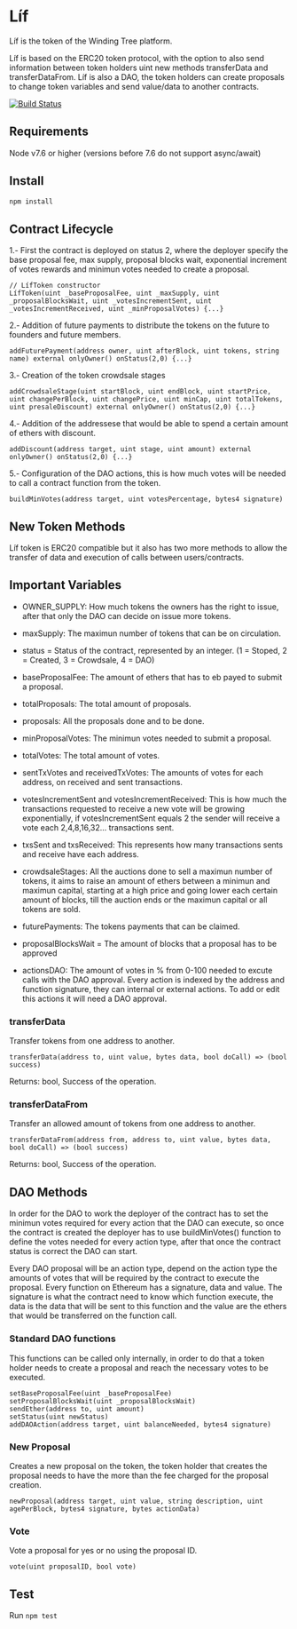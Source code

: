 # Líf

Líf is the token of the Winding Tree platform.

Líf is based on the ERC20 token protocol, with the option to also send information between token holders uint new methods transferData and transferDataFrom.
Líf is also a DAO, the token holders can create proposals to change token variables and send value/data to another contracts.

[![Build Status](https://travis-ci.org/windingtree/LifToken.svg?branch=master)](https://travis-ci.org/windingtree/LifToken)

## Requirements

Node v7.6 or higher (versions before 7.6 do not support async/await)

## Install

```sh
npm install
```

## Contract Lifecycle

1.- First the contract is deployed on status 2, where the deployer specify the base proposal fee, max supply, proposal blocks wait, exponential increment of votes rewards and minimun votes needed to create a proposal.
  ```
  // LífToken constructor
  LífToken(uint _baseProposalFee, uint _maxSupply, uint _proposalBlocksWait, uint _votesIncrementSent, uint _votesIncrementReceived, uint _minProposalVotes) {...}
  ```
2.- Addition of future payments to distribute the tokens on the future to founders and future members.
  ```
  addFuturePayment(address owner, uint afterBlock, uint tokens, string name) external onlyOwner() onStatus(2,0) {...}
  ```
3.- Creation of the token crowdsale stages
  ```
  addCrowdsaleStage(uint startBlock, uint endBlock, uint startPrice, uint changePerBlock, uint changePrice, uint minCap, uint totalTokens, uint presaleDiscount) external onlyOwner() onStatus(2,0) {...}
  ```
4.- Addition of the addressese that would be able to spend a certain amount of ethers with discount.
  ```
  addDiscount(address target, uint stage, uint amount) external onlyOwner() onStatus(2,0) {...}
  ```
5.- Configuration of the DAO actions, this is how much votes will be needed to call a contract function from the token.
  ```
  buildMinVotes(address target, uint votesPercentage, bytes4 signature)
  ```

## New Token Methods

Líf token is ERC20 compatible but it also has two more methods to allow the transfer of data and execution of calls between users/contracts.

## Important Variables

- OWNER_SUPPLY: How much tokens the owners has the right to issue, after that only the DAO can decide on issue more tokens.

- maxSupply: The maximun number of tokens that can be on circulation.

- status = Status of the contract, represented by an integer. (1 = Stoped, 2 = Created, 3 = Crowdsale, 4 = DAO)

- baseProposalFee: The amount of ethers that has to eb payed to submit a proposal.

- totalProposals: The total amount of proposals.

- proposals: All the proposals done and to be done.

- minProposalVotes: The minimun votes needed to submit a proposal.

- totalVotes: The total amount of votes.

- sentTxVotes and receivedTxVotes: The amounts of votes for each address, on received and sent transactions.

- votesIncrementSent and votesIncrementReceived: This is how much the transactions requested to receive a new vote will be growing exponentially, if votesIncrementSent equals 2 the sender will receive a vote each 2,4,8,16,32... transactions sent.

- txsSent and txsReceived: This represents how many transactions sents and receive have each address.

- crowdsaleStages: All the auctions done to sell a maximun number of tokens, it aims to raise an amount of ethers between a minimun and maximun capital, starting at a high price and going lower each certain amount of blocks, till the auction ends or the maximun capital or all tokens are sold.

- futurePayments: The tokens payments that can be claimed.

- proposalBlocksWait = The amount of blocks that a proposal has to be approved

- actionsDAO: The amount of votes in % from 0-100 needed to excute calls with the DAO approval. Every action is indexed by the address and function signature, they can internal or external actions. To add or edit this actions it will need a DAO approval.

### transferData

Transfer tokens from one address to another.
```
transferData(address to, uint value, bytes data, bool doCall) => (bool success)
```
Returns: bool, Success of the operation.

### transferDataFrom

Transfer  an allowed amount of tokens from one address to another.
```
transferDataFrom(address from, address to, uint value, bytes data, bool doCall) => (bool success)
```
Returns: bool, Success of the operation.

## DAO Methods

In order for the DAO to work the deployer of the contract has to set the minimun votes required for every action that the DAO can execute, so once the contract is created the deployer has to use buildMinVotes() function to define the votes needed for every action type, after that once the contract status is correct the DAO can start.

Every DAO proposal will be an action type, depend on the action type the amounts of votes that will be required by the contract to execute the proposal. Every function on Ethereum has a signature, data and value.
The signature is what the contract need to know which function execute, the data is the data that will be sent to this function and the value are the ethers that would be transferred on the function call.

### Standard DAO functions

This functions can be called only internally, in order to do that a token holder needs to create a proposal and reach the necessary votes to be executed.

```
setBaseProposalFee(uint _baseProposalFee)
setProposalBlocksWait(uint _proposalBlocksWait)
sendEther(address to, uint amount)
setStatus(uint newStatus)
addDAOAction(address target, uint balanceNeeded, bytes4 signature)
```

### New Proposal

Creates a new proposal on the token, the token holder that creates the proposal needs to have the more than the fee charged for the proposal creation.
```
newProposal(address target, uint value, string description, uint agePerBlock, bytes4 signature, bytes actionData)
```

### Vote

Vote a proposal for yes or no using the proposal ID.
```
vote(uint proposalID, bool vote)
```

## Test

Run `npm test`
